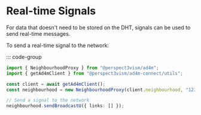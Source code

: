 # Real-time Signals

For data that doesn't need to be stored on the DHT, signals can be used to send real-time messages.

To send a real-time signal to the network:

::: code-group

```typescript
import { NeighbourhoodProxy } from "@perspect3vism/ad4m";
import { getAd4mClient } from "@perspect3vism/ad4m-connect/utils";

const client = await getAd4mClient();
const neighbourhood = new NeighbourhoodProxy(client.neighbourhood, "1234");

// Send a signal to the network
neighbourhood.sendBroadcastU({ links: [] });
```
